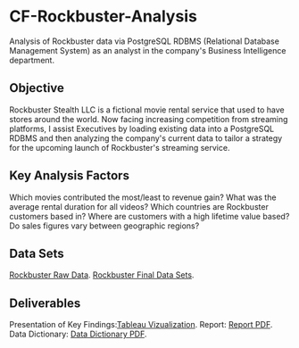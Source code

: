 # **CF-Rockbuster-Analysis**
Analysis of Rockbuster data via PostgreSQL RDBMS (Relational Database Management System) as an analyst in the company's Business Intelligence department.
## **Objective**
Rockbuster Stealth LLC is a fictional movie rental service that used to have stores around the world. Now facing increasing competition from streaming platforms, I  assist Executives by loading existing data into a PostgreSQL RDBMS and then analyzing the company's current data to tailor a strategy for the upcoming launch of Rockbuster's streaming service.
## **Key Analysis Factors** 
Which movies contributed the most/least to revenue gain?
What was the average rental duration for all videos?
Which countries are Rockbuster customers based in?
Where are customers with a high lifetime value based?
Do sales figures vary between geographic regions?
## **Data Sets**
[Rockbuster Raw Data](https://www.postgresqltutorial.com/wp-content/uploads/2019/05/dvdrental.zip).
[Rockbuster Final Data Sets](https://1drv.ms/u/s!Av6amgy3JU7viSm1MpWOpGEb7JRN?e=dDCx9r).
## **Deliverables**
Presentation of Key Findings:[Tableau Vizualization](https://public.tableau.com/shared/T9W8CMBDG?:display_count=n&:origin=viz_share_link).
Report: [Report PDF](https://1drv.ms/b/s!Av6amgy3JU7viB0vtArmEJHiezP5?e=2K7oez).
Data Dictionary: [Data Dictionary PDF](https://1drv.ms/b/s!Av6amgy3JU7viB7RmVO5YjRQwcQd?e=MpHiq6).

